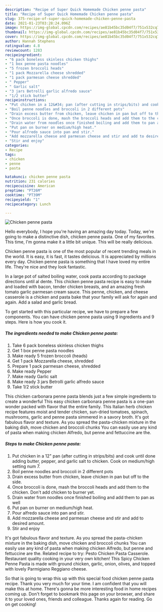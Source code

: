 ```yaml
---
description: "Recipe of Super Quick Homemade Chicken penne pasta"
title: "Recipe of Super Quick Homemade Chicken penne pasta"
slug: 375-recipe-of-super-quick-homemade-chicken-penne-pasta
date: 2021-01-23T03:28:24.096Z
image: https://img-global.cpcdn.com/recipes/ae81b45bc35d04f7/751x532cq70/chicken-penne-pasta-recipe-main-photo.jpg
thumbnail: https://img-global.cpcdn.com/recipes/ae81b45bc35d04f7/751x532cq70/chicken-penne-pasta-recipe-main-photo.jpg
cover: https://img-global.cpcdn.com/recipes/ae81b45bc35d04f7/751x532cq70/chicken-penne-pasta-recipe-main-photo.jpg
author: Hannah Stephens
ratingvalue: 4.8
reviewcount: 1283
recipeingredient:
- "6 pack boneless skinless chicken thighs"
- "1 box penne pasta noodles"
- "5 frozen broccoli heads"
- "1 pack Mozzarella cheese shredded"
- "1 pack parmesan cheese shredded"
- " Pepper"
- " Garlic salt"
- "3 jars Betrolli garlic alfredo sauce"
- "1/2 stick butter"
recipeinstructions:
- "Put chicken in a 12&#34; pan (after cutting in strips/bits) and cook until done adding butter, pepper, and garlic salt to chicken. Cook on medium/high setting num 7."
- "Boil penne noodles and broccoli in 2 different pots"
- "Drain excess butter from chicken, leave chicken in pan but off to the side."
- "Once broccoli is done, mash the broccoli heads and add them to the chicken. Don&#39;t add chicken to burner yet."
- "Drain water from noodles once finished boiling and add them to pan as well"
- "Put pan on burner on medium/high heat."
- "Pour alfredo sauce into pan and stir."
- "Add mozzarella cheese and parmesan cheese and stir and add to desired amount."
- "Stir and enjoy"
categories:
- Recipe
tags:
- chicken
- penne
- pasta

katakunci: chicken penne pasta 
nutrition: 231 calories
recipecuisine: American
preptime: "PT26M"
cooktime: "PT39M"
recipeyield: "1"
recipecategory: Lunch

---
```



![Chicken penne pasta](https://img-global.cpcdn.com/recipes/ae81b45bc35d04f7/751x532cq70/chicken-penne-pasta-recipe-main-photo.jpg)

Hello everybody, I hope you're having an amazing day today. Today, we're going to make a distinctive dish, chicken penne pasta. One of my favorites. This time, I'm gonna make it a little bit unique. This will be really delicious.

Chicken penne pasta is one of the most popular of recent trending meals in the world. It is easy, it is fast, it tastes delicious. It is appreciated by millions every day. Chicken penne pasta is something that I have loved my entire life. They're nice and they look fantastic.

In a large pot of salted boiling water, cook pasta according to package directions until al dente. This chicken penne pasta recipe is easy to make and loaded with bacon, tender chicken breasts, and an amazing fresh tomato garlic parmesan cream sauce. This penne, chicken, and cheese casserole is a chicken and pasta bake that your family will ask for again and again. Add a salad and garlic bread.


To get started with this particular recipe, we have to prepare a few components. You can have chicken penne pasta using 9 ingredients and 9 steps. Here is how you cook it.

<!--inarticleads1-->

##### The ingredients needed to make Chicken penne pasta:

1. Take 6 pack boneless skinless chicken thighs
1. Get 1 box penne pasta noodles
1. Make ready 5 frozen broccoli (heads)
1. Get 1 pack Mozzarella cheese, shredded
1. Prepare 1 pack parmesan cheese, shredded
1. Make ready  Pepper
1. Make ready  Garlic salt
1. Make ready 3 jars Betrolli garlic alfredo sauce
1. Take 1/2 stick butter


This chicken carbonara penne pasta blends just a few simple ingredients to create a wonderful This easy chicken carbonara penne pasta is a one-pan wonder packed with flavor that the entire family. This Italian herb chicken recipe features moist and tender chicken, sun-dried tomatoes, spinach, mushrooms, garlic and penne pasta simmered in a savory broth. It&#39;s got fabulous flavor and texture. As you spread the pasta-chicken mixture in the baking dish, move chicken and broccoli chunks You can easily use any kind of pasta when making chicken Alfredo, but penne and fettuccine are the. 

<!--inarticleads2-->

##### Steps to make Chicken penne pasta:

1. Put chicken in a 12&#34; pan (after cutting in strips/bits) and cook until done adding butter, pepper, and garlic salt to chicken. Cook on medium/high setting num 7.
1. Boil penne noodles and broccoli in 2 different pots
1. Drain excess butter from chicken, leave chicken in pan but off to the side.
1. Once broccoli is done, mash the broccoli heads and add them to the chicken. Don&#39;t add chicken to burner yet.
1. Drain water from noodles once finished boiling and add them to pan as well
1. Put pan on burner on medium/high heat.
1. Pour alfredo sauce into pan and stir.
1. Add mozzarella cheese and parmesan cheese and stir and add to desired amount.
1. Stir and enjoy


It&#39;s got fabulous flavor and texture. As you spread the pasta-chicken mixture in the baking dish, move chicken and broccoli chunks You can easily use any kind of pasta when making chicken Alfredo, but penne and fettuccine are the. Related recipe to try: Pesto Chicken Pasta Casserole. Restaurant quality cooking in your very own kitchen! This Spicy Chicken Penne Pasta is made with ground chicken, garlic, onion, olives, and topped with lovely Parmigiano Reggiano cheese. 

So that is going to wrap this up with this special food chicken penne pasta recipe. Thank you very much for your time. I am confident that you will make this at home. There's gonna be more interesting food in home recipes coming up. Don't forget to bookmark this page on your browser, and share it to your loved ones, friends and colleague. Thanks again for reading. Go on get cooking!
